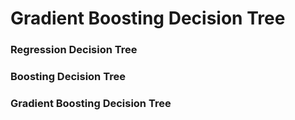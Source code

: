  # Gradient Boosting Decision Tree
 
 
 ### Regression Decision  Tree
 
 
 ### Boosting  Decision Tree
  
  
 ### Gradient Boosting Decision Tree
